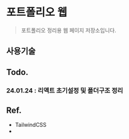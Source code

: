 # 포트폴리오 웹

> 포트폴리오 정리용 웹 페이지 저장소입니다.

## 사용기술


## Todo.
### 24.01.24 : 리액트 초기설정 및 폴더구조 정리

## Ref.
- TailwindCSS
- 